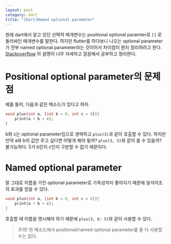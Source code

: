 ```yaml
---
layout: post
category: dart
title: "[Dart]Named optional parameter"
---
```


원래 dart에서 알고 있던 선택적 매개변수는 positional optional paramter로 `[]` 로 둘러싸인 매개변수를 말한다. 하지만 flutter를 하다보니 나오는 optional parameter가 전부 named optional parameter라는 것이어서 차이점이 뭔지 정리하려고 한다. [Stackoverflow](https://stackoverflow.com/a/13264231/9437175) 의 설명이 너무 자세하고 깔끔해서 공부하고 정리한다.

# Positional optional parameter의 문제점

예를 들어, 다음과 같은 메소드가 있다고 하자.

```dart
void plus(int a, [int b = 0, int c = 0]){
    print(a + b + c);
}
```

b와 c는 optional parameter임으로 생략하고 `plus(3)`과 같이 호출할 수 있다. 하지만 만약 a와 b의 값만 주고 싶다면 어떻게 해야 될까? `plus(3, 5)`와 같이 쓸 수 있을까? 불가능하다. 5가 b인지 c인지 구분할 수 없기 때문이다.



# Named optional parameter

말 그대로 이름을 가진 optional parameter로 가독성까지 좋아지기 때문에 일석이조의 효과를 얻을 수 있다.

```dart
void plus(int a, {int b = 0, int c = 0}){
    print(a + b + c);
}
```

호출할 때 이름을 명시해야 하기 때문에 `plus(3, b: 5)`와 같이 사용할 수 있다. 

> 주의! 한 메소드에서 positional/named optional parameter를 둘 다 사용할 수는 없다.